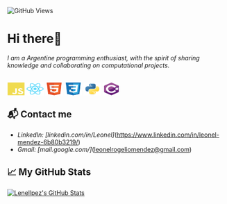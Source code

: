 
![GitHub Views](https://komarev.com/ghpvc/?username=Lenellpez&color=2685BF)

# Hi there👋

*I am a Argentine programming enthusiast, with the spirit of sharing knowledge and collaborating on computational projects.*

<div style="display: inline_block"><br>
  <img align="center" alt="Rafa-Js" height="30" width="40" src="https://raw.githubusercontent.com/devicons/devicon/master/icons/javascript/javascript-plain.svg">
  <img align="center" alt="Rafa-React" height="30" width="40" src="https://raw.githubusercontent.com/devicons/devicon/master/icons/react/react-original.svg">
  <img align="center" alt="Rafa-HTML" height="30" width="40" src="https://raw.githubusercontent.com/devicons/devicon/master/icons/html5/html5-original.svg">
  <img align="center" alt="Rafa-CSS" height="30" width="40" src="https://raw.githubusercontent.com/devicons/devicon/master/icons/css3/css3-original.svg">
  <img align="center" alt="Rafa-Python" height="30" width="40" src="https://raw.githubusercontent.com/devicons/devicon/master/icons/python/python-original.svg">
  <img align="center" alt="Rafa-Csharp" height="30" width="40" src="https://raw.githubusercontent.com/devicons/devicon/master/icons/csharp/csharp-original.svg">
</div>
  
## 📬 Contact me
- *LinkedIn: [linkedin.com/in/Leonel]*(https://www.linkedin.com/in/leonel-mendez-6b80b3219/)
- *Gmail: [mail.google.com/]*(leonelrogeliomendez@gmail.com)
## &#x1f4c8; My GitHub Stats

<a href="https://github.com/Lenellpez/Lenellpez">
  <img align="center" src="https://github-readme-stats.vercel.app/api?username=Lenellpez&show_icons=true&line_height=27&count_private=true&title_color=ffffff&text_color=c9cacc&icon_color=2bbc8a&bg_color=1d1f21" alt="Lenellpez's GitHub Stats" />
</a>


